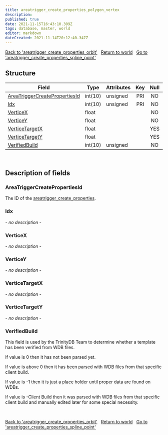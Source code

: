 ```yaml
---
title: areatrigger_create_properties_polygon_vertex
description: 
published: true
date: 2021-11-15T16:43:10.309Z
tags: database, master, world
editor: markdown
dateCreated: 2021-11-14T20:12:40.347Z
---
```


<a href="https://trinitycore.info/en/database/master/world/areatrigger_create_properties_orbit" class="mt-5 v-btn v-btn--depressed v-btn--flat v-btn--outlined theme--light v-size--default darkblue--text text--lighten-3"><span class="v-btn__content"><i aria-hidden="true" class="v-icon notranslate v-icon--left mdi mdi-arrow-left theme--light"></i><span>Back to 'areatrigger_create_properties_orbit'</span></span></a>&nbsp;&nbsp;&nbsp;<a href="https://trinitycore.info/en/database/master/world/home" class="mt-5 v-btn v-btn--depressed v-btn--flat v-btn--outlined theme--light v-size--default darkblue--text text--lighten-3"><span class="v-btn__content"><i aria-hidden="true" class="v-icon notranslate v-icon--left mdi mdi-home-outline theme--light"></i><span>Return to world</span></span></a>&nbsp;&nbsp;&nbsp;<a href="https://trinitycore.info/en/database/master/world/areatrigger_create_properties_spline_point" class="mt-5 v-btn v-btn--depressed v-btn--flat v-btn--outlined theme--light v-size--default darkblue--text text--lighten-3"><span class="v-btn__content"><span>Go to 'areatrigger_create_properties_spline_point'</span><i aria-hidden="true" class="v-icon notranslate v-icon--right mdi mdi-arrow-right theme--light"></i></span></a>

## Structure

| Field | Type | Attributes | Key | Null | Default | Extra | Comment |
| --- | --- | --- | :---: | :---: | --- | --- | --- |
| [AreaTriggerCreatePropertiesId](#areatriggercreatepropertiesid) | int(10) | unsigned | PRI | NO |  |  |  |
| [Idx](#idx) | int(10) | unsigned | PRI | NO |  |  |  |
| [VerticeX](#verticex) | float |  |  | NO | 0 |  |  |
| [VerticeY](#verticey) | float |  |  | NO | 0 |  |  |
| [VerticeTargetX](#verticetargetx) | float |  |  | YES | NULL |  |  |
| [VerticeTargetY](#verticetargety) | float |  |  | YES | NULL |  |  |
| [VerifiedBuild](#verifiedbuild) | int(10) | unsigned |  | NO | 0 |  |  |
&nbsp;
## Description of fields

### AreaTriggerCreatePropertiesId
The ID of the [areatrigger_create_properties](/database/master/world/areatrigger_create_properties).
&nbsp;

### Idx
*- no description -*
&nbsp;

### VerticeX
*- no description -*
&nbsp;

### VerticeY
*- no description -*
&nbsp;

### VerticeTargetX
*- no description -*
&nbsp;

### VerticeTargetY
*- no description -*
&nbsp;

### VerifiedBuild
This field is used by the TrinityDB Team to determine whether a template has been verified from WDB files.

If value is 0 then it has not been parsed yet.

If value is above 0 then it has been parsed with WDB files from that specific client build.

If value is -1 then it is just a place holder until proper data are found on WDBs.

If value is -Client Build then it was parsed with WDB files from that specific client build and manually edited later for some special necessity.

&nbsp;

<a href="https://trinitycore.info/en/database/master/world/areatrigger_create_properties_orbit" class="mt-5 v-btn v-btn--depressed v-btn--flat v-btn--outlined theme--light v-size--default darkblue--text text--lighten-3"><span class="v-btn__content"><i aria-hidden="true" class="v-icon notranslate v-icon--left mdi mdi-arrow-left theme--light"></i><span>Back to 'areatrigger_create_properties_orbit'</span></span></a>&nbsp;&nbsp;&nbsp;<a href="https://trinitycore.info/en/database/master/world/home" class="mt-5 v-btn v-btn--depressed v-btn--flat v-btn--outlined theme--light v-size--default darkblue--text text--lighten-3"><span class="v-btn__content"><i aria-hidden="true" class="v-icon notranslate v-icon--left mdi mdi-home-outline theme--light"></i><span>Return to world</span></span></a>&nbsp;&nbsp;&nbsp;<a href="https://trinitycore.info/en/database/master/world/areatrigger_create_properties_spline_point" class="mt-5 v-btn v-btn--depressed v-btn--flat v-btn--outlined theme--light v-size--default darkblue--text text--lighten-3"><span class="v-btn__content"><span>Go to 'areatrigger_create_properties_spline_point'</span><i aria-hidden="true" class="v-icon notranslate v-icon--right mdi mdi-arrow-right theme--light"></i></span></a>

